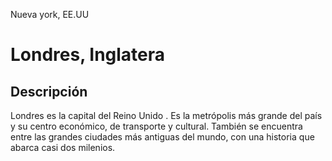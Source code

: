 Nueva york, EE.UU
# Londres, Inglatera

## Descripción
Londres es la capital del Reino Unido . Es la metrópolis más grande del país y su centro económico, de transporte y cultural. También se encuentra entre las grandes ciudades más antiguas del mundo, con una historia que abarca casi dos milenios.